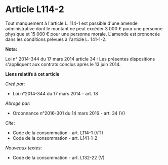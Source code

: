 # Article L114-2

Tout manquement à l'article L. 114-1 est passible d'une amende administrative dont le montant ne peut excéder 3 000 € pour
une personne physique et 15 000 € pour une personne morale. L'amende est prononcée dans les conditions prévues à l'article L.
141-1-2.

**Nota:**

Loi n° 2014-344 du 17 mars 2014 article 34 : Les présentes dispositions s'appliquent aux contrats conclus après le 13 juin
2014.

**Liens relatifs à cet article**

_Créé par_:

  - Loi n°2014-344 du 17 mars 2014 - art. 18

_Abrogé par_:

  - Ordonnance n°2016-301 du 14 mars 2016 - art. 34 (V)

_Cite_:

  - Code de la consommation - art. L114-1 (VT)
  - Code de la consommation - art. L141-1-2

_Nouveaux textes_:

  - Code de la consommation - art. L132-22 (V)
